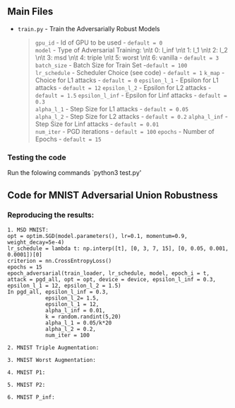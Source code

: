 ## Main Files
+ `train.py` - Train the Adversarially Robust Models
  > `gpu_id` - Id of GPU to be used  - `default = 0`  
  > `model` - Type of Adversarial Training: \n\t 0: l_inf \n\t 1: l_1 \n\t 2: l_2 \n\t 3: msd \n\t 4: triple \n\t 5: worst \n\t 6: vanilla - `default = 3`  
  > `batch_size` - Batch Size for Train Set -`default = 100`  
  > `lr_schedule` - Scheduler Choice (see code) - `default = 1`
  > `k_map` - Choice for L1 attacks - `default = 0` 
  > `epsilon_l_1` - Epsilon for L1 attacks - `default = 12` 
  > `epsilon_l_2` - Epsilon for L2 attacks - `default = 1.5` 
  > `epsilon_l_inf` - Epsilon for Linf attacks - `default = 0.3`  
  > `alpha_l_1` - Step Size for L1 attacks - `default = 0.05`  
  > `alpha_l_2` - Step Size for L2 attacks - `default = 0.2` 
  > `alpha_l_inf` - Step Size for Linf attacks - `default = 0.01`  
  > `num_iter` - PGD iterations - `default = 100` 
  > `epochs` - Number of Epochs - `default = 15`


### Testing the code
Run the folowing commands
`python3 test.py'

## Code for MNIST Adversarial Union Robustness

### Reproducing the results:
	1. MSD MNIST: 
	opt = optim.SGD(model.parameters(), lr=0.1, momentum=0.9, weight_decay=5e-4)
	lr_schedule = lambda t: np.interp([t], [0, 3, 7, 15], [0, 0.05, 0.001, 0.0001])[0]
	criterion = nn.CrossEntropyLoss()
	epochs = 15
	epoch_adversarial(train_loader, lr_schedule, model, epoch_i = t, attack = pgd_all, opt = opt, device = device, epsilon_l_inf = 0.3, epsilon_l_1 = 12, epsilon_l_2 = 1.5)
	In pgd_all, epsilon_l_inf = 0.3, 
            	epsilon_l_2= 1.5, 
            	epsilon_l_1 = 12, 
                alpha_l_inf = 0.01,
                k = random.randint(5,20)
            	alpha_l_1 = 0.05/k*20
            	alpha_l_2 = 0.2, 
		        num_iter = 100

	2. MNIST Triple Augmentation:

	3. MNIST Worst Augmentation:

	4. MNIST P1:

	5. MNIST P2:

	6. MNIST P_inf:


